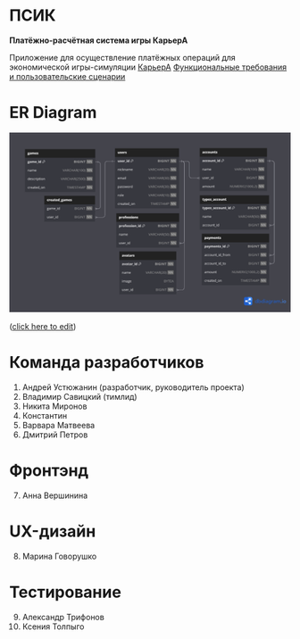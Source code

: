 # ПСИК 
__Платёжно-расчётная система игры КарьерА__

Приложение для осуществление платёжных операций для экономической игры-симуляции [КарьерА](https://karyera-game.ru/) 
[Функциональные требования и пользовательские сценарии](https://disk.yandex.ru/i/yrcG8ZtPyOnHXg)


# ER Diagram
![schema](schema.png)

([click here to edit](https://dbdiagram.io/d/6517625fffbf5169f0c445b3)) 

# Команда разработчиков
1. Андрей Устюжанин (разработчик, руководитель проекта)
2. Владимир Савицкий (тимлид)
3. Никита Миронов 
4. Константин
5. Варвара Матвеева
6. Дмитрий Петров 

# Фронтэнд 
7. Анна Вершинина

# UX-дизайн
8. Марина Говорушко

# Тестирование
9. Александр Трифонов
10. Ксения Толпыго 

